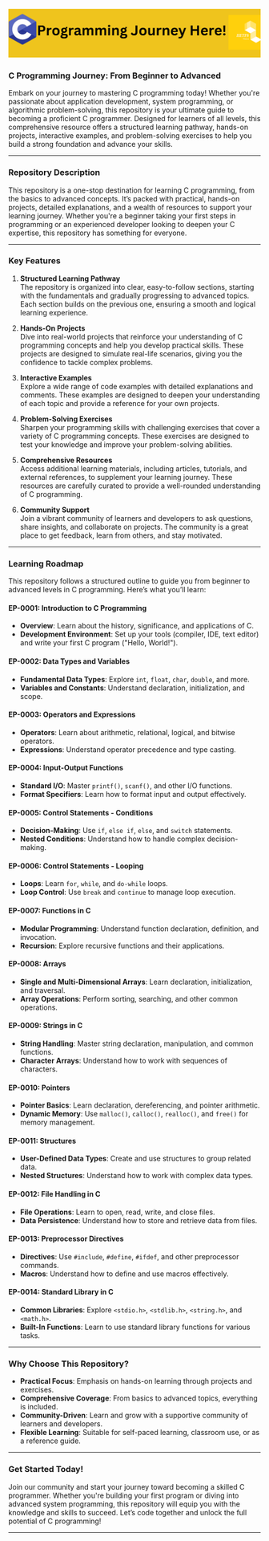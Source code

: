 [![C Programming Journey](/Images/CProgrammingJourney.png)](courseMenu.md)

 
### **C Programming Journey: From Beginner to Advanced**

Embark on your journey to mastering C programming today! Whether you're passionate about application development, system programming, or algorithmic problem-solving, this repository is your ultimate guide to becoming a proficient C programmer. Designed for learners of all levels, this comprehensive resource offers a structured learning pathway, hands-on projects, interactive examples, and problem-solving exercises to help you build a strong foundation and advance your skills.

---

### **Repository Description**

This repository is a one-stop destination for learning C programming, from the basics to advanced concepts. It’s packed with practical, hands-on projects, detailed explanations, and a wealth of resources to support your learning journey. Whether you're a beginner taking your first steps in programming or an experienced developer looking to deepen your C expertise, this repository has something for everyone.

---

### **Key Features**

1. **Structured Learning Pathway**  
  The repository is organized into clear, easy-to-follow sections, starting with the fundamentals and gradually progressing to advanced topics. Each section builds on the previous one, ensuring a smooth and logical learning experience.
  
2. **Hands-On Projects**  
  Dive into real-world projects that reinforce your understanding of C programming concepts and help you develop practical skills. These projects are designed to simulate real-life scenarios, giving you the confidence to tackle complex problems.
  
3. **Interactive Examples**  
  Explore a wide range of code examples with detailed explanations and comments. These examples are designed to deepen your understanding of each topic and provide a reference for your own projects.
  
4. **Problem-Solving Exercises**  
  Sharpen your programming skills with challenging exercises that cover a variety of C programming concepts. These exercises are designed to test your knowledge and improve your problem-solving abilities.
  
5. **Comprehensive Resources**  
  Access additional learning materials, including articles, tutorials, and external references, to supplement your learning journey. These resources are carefully curated to provide a well-rounded understanding of C programming.
  
6. **Community Support**  
  Join a vibrant community of learners and developers to ask questions, share insights, and collaborate on projects. The community is a great place to get feedback, learn from others, and stay motivated.
  

---

### **Learning Roadmap**

This repository follows a structured outline to guide you from beginner to advanced levels in C programming. Here’s what you’ll learn:

#### **EP-0001: Introduction to C Programming**

- **Overview**: Learn about the history, significance, and applications of C.
- **Development Environment**: Set up your tools (compiler, IDE, text editor) and write your first C program ("Hello, World!").

#### **EP-0002: Data Types and Variables**

- **Fundamental Data Types**: Explore `int`, `float`, `char`, `double`, and more.
- **Variables and Constants**: Understand declaration, initialization, and scope.

#### **EP-0003: Operators and Expressions**

- **Operators**: Learn about arithmetic, relational, logical, and bitwise operators.
- **Expressions**: Understand operator precedence and type casting.

#### **EP-0004: Input-Output Functions**

- **Standard I/O**: Master `printf()`, `scanf()`, and other I/O functions.
- **Format Specifiers**: Learn how to format input and output effectively.

#### **EP-0005: Control Statements - Conditions**

- **Decision-Making**: Use `if`, `else if`, `else`, and `switch` statements.
- **Nested Conditions**: Understand how to handle complex decision-making.

#### **EP-0006: Control Statements - Looping**

- **Loops**: Learn `for`, `while`, and `do-while` loops.
- **Loop Control**: Use `break` and `continue` to manage loop execution.

#### **EP-0007: Functions in C**

- **Modular Programming**: Understand function declaration, definition, and invocation.
- **Recursion**: Explore recursive functions and their applications.

#### **EP-0008: Arrays**

- **Single and Multi-Dimensional Arrays**: Learn declaration, initialization, and traversal.
- **Array Operations**: Perform sorting, searching, and other common operations.

#### **EP-0009: Strings in C**

- **String Handling**: Master string declaration, manipulation, and common functions.
- **Character Arrays**: Understand how to work with sequences of characters.

#### **EP-0010: Pointers**

- **Pointer Basics**: Learn declaration, dereferencing, and pointer arithmetic.
- **Dynamic Memory**: Use `malloc()`, `calloc()`, `realloc()`, and `free()` for memory management.

#### **EP-0011: Structures**

- **User-Defined Data Types**: Create and use structures to group related data.
- **Nested Structures**: Understand how to work with complex data types.

#### **EP-0012: File Handling in C**

- **File Operations**: Learn to open, read, write, and close files.
- **Data Persistence**: Understand how to store and retrieve data from files.

#### **EP-0013: Preprocessor Directives**

- **Directives**: Use `#include`, `#define`, `#ifdef`, and other preprocessor commands.
- **Macros**: Understand how to define and use macros effectively.

#### **EP-0014: Standard Library in C**

- **Common Libraries**: Explore `<stdio.h>`, `<stdlib.h>`, `<string.h>`, and `<math.h>`.
- **Built-In Functions**: Learn to use standard library functions for various tasks.

---

### **Why Choose This Repository?**

- **Practical Focus**: Emphasis on hands-on learning through projects and exercises.
- **Comprehensive Coverage**: From basics to advanced topics, everything is included.
- **Community-Driven**: Learn and grow with a supportive community of learners and developers.
- **Flexible Learning**: Suitable for self-paced learning, classroom use, or as a reference guide.

---

### **Get Started Today!**

Join our community and start your journey toward becoming a skilled C programmer. Whether you're building your first program or diving into advanced system programming, this repository will equip you with the knowledge and skills to succeed. Let’s code together and unlock the full potential of C programming!

---
